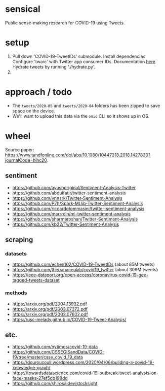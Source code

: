# sensical
Public sense-making research for COVID-19 using Tweets.

# setup

1. Pull down 'COVID-19-TweetIDs' submodule. Install dependencies.  Configure 'twarc' with Twitter app consumer IDs.  Documentation [here](https://developer.twitter.com/en/docs/labs/filtered-stream/quick-start).  Hydrate tweets by running './hydrate.py'.
2.  

# approach / todo

- The `tweets/2020-05` and `tweets/2020-04` folders has been zipped to save space on the device.
- We'll want to upload this data via the `omic` CLI so it shows up in OS.

# wheel

Source paper:  https://www.tandfonline.com/doi/abs/10.1080/10447318.2018.1427830?journalCode=hihc20.

## sentiment

- https://github.com/ayushoriginal/Sentiment-Analysis-Twitter
- https://github.com/abdulfatir/twitter-sentiment-analysis
- https://github.com/vnnsrk/Twitter-Sentiment-Analysis
- https://github.com/P7h/Spark-MLlib-Twitter-Sentiment-Analysis
- https://github.com/riccardotommasini/twitter-sentiment-analysis
- https://github.com/marrrcin/ml-twitter-sentiment-analysis
- https://github.com/sharmaroshan/Twitter-Sentiment-Analysis
- https://github.com/kb22/Twitter-Sentiment-Analysis

## scraping

### datasets

- https://github.com/echen102/COVID-19-TweetIDs (about 85M tweets)
- https://github.com/thepanacealab/covid19_twitter (about 309M tweets)
- https://ieee-dataport.org/open-access/coronavirus-covid-19-geo-tagged-tweets-dataset

### methods

- https://arxiv.org/pdf/2004.13932.pdf
- https://arxiv.org/pdf/2003.07372.pdf
- https://arxiv.org/pdf/2003.07602.pdf
- https://usc-melady.github.io/COVID-19-Tweet-Analysis/

## etc.

- https://github.com/nytimes/covid-19-data
- https://github.com/CSSEGISandData/COVID-19/tree/master/csse_covid_19_data
- https://douroucouli.wordpress.com/2020/04/06/building-a-covid-19-knowledge-graph/
- https://towardsdatascience.com/covid-19-outbreak-tweet-analysis-on-face-masks-27ef5db199dd
- https://github.com/shirosaidev/stocksight
